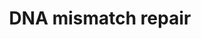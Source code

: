 ---
annotations:
- id: PW:0000099
  parent: regulatory pathway
  type: Pathway Ontology
  value: DNA repair pathway
- id: PW:0000662
  parent: regulatory pathway
  type: Pathway Ontology
  value: mismatch repair pathway
authors:
- Thomas
- AlexanderPico
- MaintBot
- MartijnVanIersel
- Khanspers
- Egonw
- Eweitz
citedin:
- link: PMC8751594
  title: DNA methylation of ARHGAP30 is negatively associated with ARHGAP30 expression
    in lung adenocarcinoma, which reduces tumor immunity and is detrimental to patient
    survival (2021)
- link: PMC8431385
  title: Investigating the Molecular Processes behind the Cell-Specific Toxicity Response
    to Titanium Dioxide Nanobelts (2021)
- link: PMC6961668
  title: The double dealing of cyclin D1 (2020)
communities:
- CPTAC
description: DNA mismatch repair (MMR) is responsible for correcting mismatches and
  small insertions and deletions caused during replication and recombination. In eukaryotes
  the process of MMR is initiated by MutSalpha and MutLalpha, homologs of the E.coli
  proteins MutS and MutL. MutS homologs first recognize the error in DNA, and then
  physically interact with MutL, which activates other proteins that remove the erroneous
  DNA strand and synthesize a new one.  ''In vitro'' MMR requires a nick requires
  a preexisting nick (single-strand gap) in the DNA substrate. Similarly, it is thought
  that for ''in vivo'' MMR in eukaryotes, newly synthesized lagging-strand DNA transiently
  contains nicks (before being sealed by DNA ligase) which provides a signal that
  directs mismatch proofreading systems to the appropriate strandThis pathway describes
  the slightly different mechanisms for MMR based on the location of the nick in relation
  to the mismatch (5' and 3').   Mutations in the genes coding human MutS and MutL
  homologs have been linked with the Lynch syndrome, which is characterized by an
  increased risk of developing cancer.  This pathway is based on figure 1 from [https://pubmed.ncbi.nlm.nih.gov/28356513/
  Hsieh et al], with additional information from [http://repairtoire.genesilico.pl/Pathway/10/
  REPAIRtoire], [https://en.wikipedia.org/wiki/DNA_mismatch_repair Wikipedia] and
  [https://www.genome.jp/dbget-bin/www_bget?pathway+hsa03430 KEGG]. The description
  was adapted from REPAIRtoire, layout is based on KEGG.  Proteins on this pathway
  have targeted assays available via the [https://assays.cancer.gov/available_assays?wp_id=WP531
  CPTAC Assay Portal]
last-edited: 2021-05-22
ndex: 634b2662-8b61-11eb-9e72-0ac135e8bacf
organisms:
- Homo sapiens
redirect_from:
- /index.php/Pathway:WP531
- /instance/WP531
- /instance/WP531_r117702
revision: r117702
schema-jsonld:
- '@context': https://schema.org/
  '@id': https://wikipathways.github.io/pathways/WP531.html
  '@type': Dataset
  creator:
    '@type': Organization
    name: WikiPathways
  description: DNA mismatch repair (MMR) is responsible for correcting mismatches
    and small insertions and deletions caused during replication and recombination.
    In eukaryotes the process of MMR is initiated by MutSalpha and MutLalpha, homologs
    of the E.coli proteins MutS and MutL. MutS homologs first recognize the error
    in DNA, and then physically interact with MutL, which activates other proteins
    that remove the erroneous DNA strand and synthesize a new one.  ''In vitro'' MMR
    requires a nick requires a preexisting nick (single-strand gap) in the DNA substrate.
    Similarly, it is thought that for ''in vivo'' MMR in eukaryotes, newly synthesized
    lagging-strand DNA transiently contains nicks (before being sealed by DNA ligase)
    which provides a signal that directs mismatch proofreading systems to the appropriate
    strandThis pathway describes the slightly different mechanisms for MMR based on
    the location of the nick in relation to the mismatch (5' and 3').   Mutations
    in the genes coding human MutS and MutL homologs have been linked with the Lynch
    syndrome, which is characterized by an increased risk of developing cancer.  This
    pathway is based on figure 1 from [https://pubmed.ncbi.nlm.nih.gov/28356513/ Hsieh
    et al], with additional information from [http://repairtoire.genesilico.pl/Pathway/10/
    REPAIRtoire], [https://en.wikipedia.org/wiki/DNA_mismatch_repair Wikipedia] and
    [https://www.genome.jp/dbget-bin/www_bget?pathway+hsa03430 KEGG]. The description
    was adapted from REPAIRtoire, layout is based on KEGG.  Proteins on this pathway
    have targeted assays available via the [https://assays.cancer.gov/available_assays?wp_id=WP531
    CPTAC Assay Portal]
  keywords:
  - ATP
  - EXO1
  - LIG1
  - MLH1
  - MSH2
  - MSH3
  - MSH6
  - PCNA
  - PMS2
  - POLD1
  - POLD2
  - POLD3
  - POLD4
  - POLE
  - POLE2
  - POLE3
  - POLE4
  - RFC1
  - RFC2
  - RFC3
  - RFC4
  - RFC5
  - RPA1
  - RPA2
  - RPA3
  license: CC0
  name: DNA mismatch repair
seo: CreativeWork
title: DNA mismatch repair
wpid: WP531
---